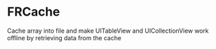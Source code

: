 # FRCache
Cache array into file and make UITableView and UICollectionView work offline by retrieving data from the cache
